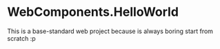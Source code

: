 # WebComponents.HelloWorld
This is a base-standard web project because is always boring start from scratch :p  
